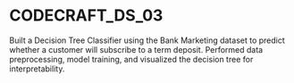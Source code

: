 # CODECRAFT_DS_03
Built a Decision Tree Classifier using the Bank Marketing dataset to predict whether a customer will subscribe to a term deposit. Performed data preprocessing, model training, and visualized the decision tree for interpretability.
